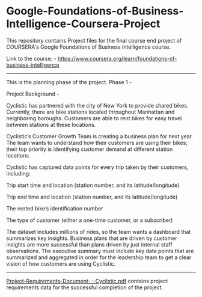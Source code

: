 # Google-Foundations-of-Business-Intelligence-Coursera-Project

This repository contains Project files for the final course end project of COURSERA's Google Foundations of Business Intelligence course.

Link to the course: - https://www.coursera.org/learn/foundations-of-business-intelligence

---

This is the planning phase of the project. Phase 1 - 

Project Background - 

Cyclistic has partnered with the city of New York to provide shared bikes. Currently, there are bike stations located throughout Manhattan and neighboring boroughs. Customers are able to rent bikes for easy travel between stations at these locations.

Cyclistic’s Customer Growth Team is creating a business plan for next year. The team wants to understand how their customers are using their bikes; their top priority is identifying customer demand at different station locations.

Cyclistic has captured data points for every trip taken by their customers, including:

Trip start time and location (station number, and its latitude/longitude)

Trip end time and location (station number, and its latitude/longitude)

The rented bike’s identification number

The type of customer (either a one-time customer, or a subscriber)

The dataset includes millions of rides, so the team wants a dashboard that summarizes key insights. Business plans that are driven by customer insights are more successful than plans driven by just internal staff observations. The executive summary must include key data points that are summarized and aggregated in order for the leadership team to get a clear vision of how customers are using Cyclistic.

---

[Project-Requirements-Document---Cyclistic.pdf](https://github.com/jivaniyash/Google-Foundations-of-Business-Intelligence-Coursera-Project/blob/main/Project-Requirements-Document---Cyclistic.pdf) contains project requirements data for the successful completion of the project.
